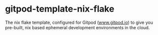# gitpod-template-nix-flake
The nix flake template, configured for Gitpod (www.gitpod.io) to give you pre-built, nix based ephemeral development environments in the cloud.
